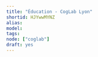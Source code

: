 ```yaml
---
title: "Éducation - CogLab Lyon"
shortid: HJYwwMYNZ
alias:
model:
tags:
node: ["coglab"]
draft: yes
---
```

